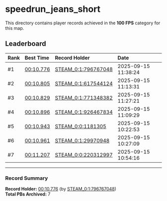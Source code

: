 # speedrun_jeans_short

This directory contains player records achieved in the **100 FPS** category for this map.

## Leaderboard

| Rank | Best Time | Record Holder | Date                |
| :--- | :-------- | :------------ | :------------------ |
| #1   | [00:10.776](./00010776_STEAM_0_1_796767048_20250915-113824.zip) | [STEAM_0:1:796767048](https://speedrun16.com/profile/STEAM_0:1:796767048)   | 2025-09-15 11:38:24 |
| #2   | [00:10.805](./00010805_STEAM_0_1_617544124_20250915-111331.zip) | [STEAM_0:1:617544124](https://speedrun16.com/profile/STEAM_0:1:617544124)   | 2025-09-15 11:13:31 |
| #3   | [00:10.829](./00010829_STEAM_0_1_771348382_20250915-112721.zip) | [STEAM_0:1:771348382](https://speedrun16.com/profile/STEAM_0:1:771348382)   | 2025-09-15 11:27:21 |
| #4   | [00:10.896](./00010896_STEAM_0_1_926467834_20250915-110929.zip) | [STEAM_0:1:926467834](https://speedrun16.com/profile/STEAM_0:1:926467834)   | 2025-09-15 11:09:29 |
| #5   | [00:10.943](./00010943_STEAM_0_0_1181305_20250915-102253.zip) | [STEAM_0:0:1181305](https://speedrun16.com/profile/STEAM_0:0:1181305)   | 2025-09-15 10:22:53 |
| #6   | [00:10.961](./00010961_STEAM_0_1_29970948_20250915-102709.zip) | [STEAM_0:1:29970948](https://speedrun16.com/profile/STEAM_0:1:29970948)   | 2025-09-15 10:27:09 |
| #7   | [00:11.207](./00011207_STEAM_0_0_220312997_20250915-105416.zip) | [STEAM_0:0:220312997](https://speedrun16.com/profile/STEAM_0:0:220312997)   | 2025-09-15 10:54:16 |

---

### Record Summary
**Record Holder:** [00:10.776](./00010776_STEAM_0_1_796767048_20250915-113824.zip) (by [STEAM_0:1:796767048](https://speedrun16.com/profile/STEAM_0:1:796767048))  
**Total PBs Archived:** 7